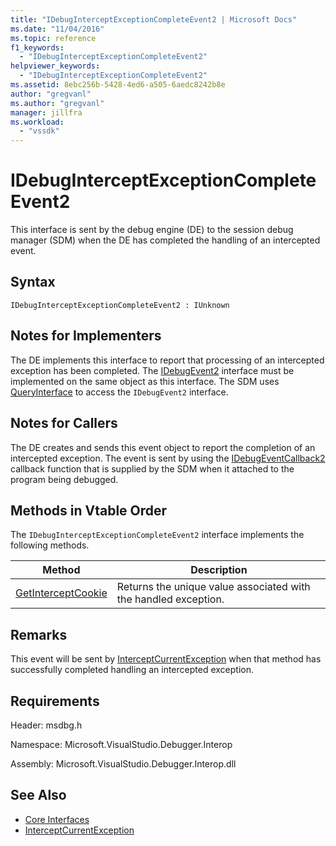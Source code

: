 ```yaml
---
title: "IDebugInterceptExceptionCompleteEvent2 | Microsoft Docs"
ms.date: "11/04/2016"
ms.topic: reference
f1_keywords:
  - "IDebugInterceptExceptionCompleteEvent2"
helpviewer_keywords:
  - "IDebugInterceptExceptionCompleteEvent2"
ms.assetid: 8ebc256b-5428-4ed6-a505-6aedc8242b8e
author: "gregvanl"
ms.author: "gregvanl"
manager: jillfra
ms.workload:
  - "vssdk"
---
```

# IDebugInterceptExceptionCompleteEvent2
This interface is sent by the debug engine (DE) to the session debug manager (SDM) when the DE has completed the handling of an intercepted event.

## Syntax

```
IDebugInterceptExceptionCompleteEvent2 : IUnknown
```

## Notes for Implementers
 The DE implements this interface to report that processing of an intercepted exception has been completed. The [IDebugEvent2](../../../extensibility/debugger/reference/idebugevent2.md) interface must be implemented on the same object as this interface. The SDM uses [QueryInterface](/cpp/atl/queryinterface) to access the `IDebugEvent2` interface.

## Notes for Callers
 The DE creates and sends this event object to report the completion of an intercepted exception. The event is sent by using the [IDebugEventCallback2](../../../extensibility/debugger/reference/idebugeventcallback2.md) callback function that is supplied by the SDM when it attached to the program being debugged.

## Methods in Vtable Order
 The `IDebugInterceptExceptionCompleteEvent2` interface implements the following methods.

|Method|Description|
|------------|-----------------|
|[GetInterceptCookie](../../../extensibility/debugger/reference/idebuginterceptexceptioncompleteevent2-getinterceptcookie.md)|Returns the unique value associated with the handled exception.|

## Remarks
 This event will be sent by [InterceptCurrentException](../../../extensibility/debugger/reference/idebugstackframe3-interceptcurrentexception.md) when that method has successfully completed handling an intercepted exception.

## Requirements
 Header: msdbg.h

 Namespace: Microsoft.VisualStudio.Debugger.Interop

 Assembly: Microsoft.VisualStudio.Debugger.Interop.dll

## See Also
- [Core Interfaces](../../../extensibility/debugger/reference/core-interfaces.md)
- [InterceptCurrentException](../../../extensibility/debugger/reference/idebugstackframe3-interceptcurrentexception.md)